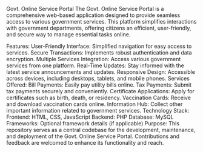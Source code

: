 Govt. Online Service Portal
The Govt. Online Service Portal is a comprehensive web-based application designed to provide seamless access to various government services. This platform simplifies interactions with government departments, offering citizens an efficient, user-friendly, and secure way to manage essential tasks online.

Features:
User-Friendly Interface: Simplified navigation for easy access to services.
Secure Transactions: Implements robust authentication and data encryption.
Multiple Services Integration: Access various government services from one platform.
Real-Time Updates: Stay informed with the latest service announcements and updates.
Responsive Design: Accessible across devices, including desktops, tablets, and mobile phones.
Services Offered:
Bill Payments: Easily pay utility bills online.
Tax Payments: Submit tax payments securely and conveniently.
Certificate Applications: Apply for certificates such as birth, death, or residency.
Vaccination Cards: Receive and download vaccination cards online.
Information Hub: Collect other important information related to government services.
Technology Stack:
Frontend: HTML, CSS, JavaScript
Backend: PHP
Database: MySQL
Frameworks: Optional framework details (if applicable)
Purpose:
This repository serves as a central codebase for the development, maintenance, and deployment of the Govt. Online Service Portal. Contributions and feedback are welcomed to enhance its functionality and reach.
